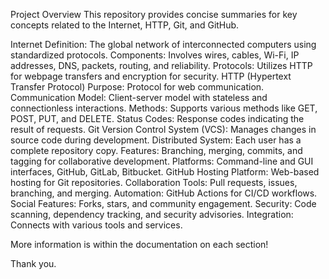 Project Overview
This repository provides concise summaries for key concepts related to the Internet, HTTP, Git, and GitHub.

Internet
Definition: The global network of interconnected computers using standardized protocols.
Components: Involves wires, cables, Wi-Fi, IP addresses, DNS, packets, routing, and reliability.
Protocols: Utilizes HTTP for webpage transfers and encryption for security.
HTTP (Hypertext Transfer Protocol)
Purpose: Protocol for web communication.
Communication Model: Client-server model with stateless and connectionless interactions.
Methods: Supports various methods like GET, POST, PUT, and DELETE.
Status Codes: Response codes indicating the result of requests.
Git
Version Control System (VCS): Manages changes in source code during development.
Distributed System: Each user has a complete repository copy.
Features: Branching, merging, commits, and tagging for collaborative development.
Platforms: Command-line and GUI interfaces, GitHub, GitLab, Bitbucket.
GitHub
Hosting Platform: Web-based hosting for Git repositories.
Collaboration Tools: Pull requests, issues, branching, and merging.
Automation: GitHub Actions for CI/CD workflows.
Social Features: Forks, stars, and community engagement.
Security: Code scanning, dependency tracking, and security advisories.
Integration: Connects with various tools and services.

More information is within the documentation on each section!

Thank you.

